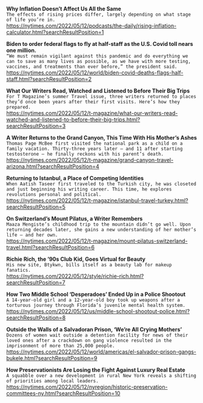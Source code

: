 **Why Inflation Doesn’t Affect Us All the Same**\
`The effects of rising prices differ, largely depending on what stage of life you’re in.`\
https://nytimes.com/2022/05/12/podcasts/the-daily/rising-inflation-calculator.html?searchResultPosition=1

**Biden to order federal flags to fly at half-staff as the U.S. Covid toll nears one million.**\
`“We must remain vigilant against this pandemic and do everything we can to save as many lives as possible, as we have with more testing, vaccines, and treatments than ever before,” the president said.`\
https://nytimes.com/2022/05/12/world/biden-covid-deaths-flags-half-staff.html?searchResultPosition=2

**What Our Writers Read, Watched and Listened to Before Their Big Trips**\
`For T Magazine’s summer Travel issue, three writers returned to places they’d once been years after their first visits. Here’s how they prepared.`\
https://nytimes.com/2022/05/12/t-magazine/what-our-writers-read-watched-and-listened-to-before-their-big-trips.html?searchResultPosition=3

**A Writer Returns to the Grand Canyon, This Time With His Mother’s Ashes**\
`Thomas Page McBee first visited the national park as a child on a family vacation. Thirty-three years later — and 11 after starting testosterone — he finally reckons with his parent’s death.`\
https://nytimes.com/2022/05/12/t-magazine/grand-canyon-travel-arizona.html?searchResultPosition=4

**Returning to Istanbul, a Place of Competing Identities**\
`When Aatish Taseer first traveled to the Turkish city, he was closeted and just beginning his writing career. This time, he explores revolutions personal and political.`\
https://nytimes.com/2022/05/12/t-magazine/istanbul-travel-turkey.html?searchResultPosition=5

**On Switzerland’s Mount Pilatus, a Writer Remembers**\
`Maaza Mengiste’s childhood trip to the mountain didn’t go well. Upon returning decades later, she gains a new understanding of her mother’s life — and her own.`\
https://nytimes.com/2022/05/12/t-magazine/mount-pilatus-switzerland-travel.html?searchResultPosition=6

**Richie Rich, the ’90s Club Kid, Goes Virtual for Beauty**\
`His new site, Btykwn, bills itself as a beauty lab for makeup fanatics.`\
https://nytimes.com/2022/05/12/style/richie-rich.html?searchResultPosition=7

**How Two Middle School ‘Desperadoes’ Ended Up in a Police Shootout**\
`A 14-year-old girl and a 12-year-old boy took up weapons after a torturous journey through Florida’s juvenile mental health system.`\
https://nytimes.com/2022/05/12/us/middle-school-shootout-police.html?searchResultPosition=8

**Outside the Walls of a Salvadoran Prison, ‘We’re All Crying Mothers’**\
`Dozens of women wait outside a detention facility for news of their loved ones after a crackdown on gang violence resulted in the imprisonment of more than 25,000 people.`\
https://nytimes.com/2022/05/12/world/americas/el-salvador-prison-gangs-bukele.html?searchResultPosition=9

**How Preservationists Are Losing the Fight Against Luxury Real Estate**\
`A squabble over a new development in rural New York reveals a shifting of priorities among local leaders.`\
https://nytimes.com/2022/05/12/nyregion/historic-preservation-committees-ny.html?searchResultPosition=10

